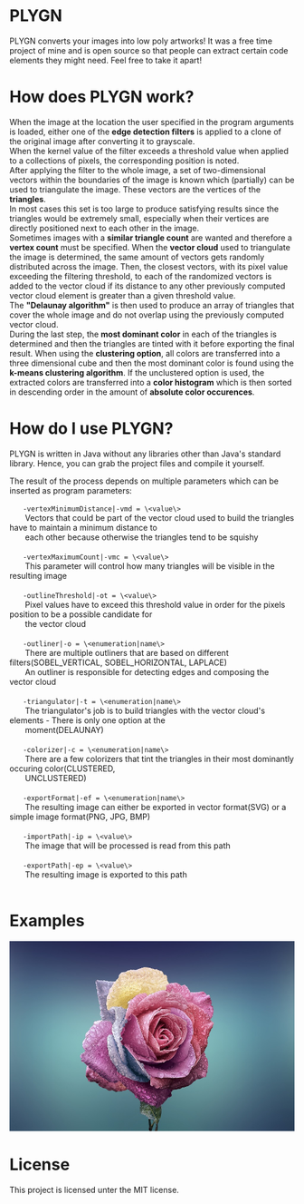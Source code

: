 # PLYGN

PLYGN converts your images into low poly artworks! It was a free time project of mine and is open source so that people can extract certain code elements they might need.
Feel free to take it apart!

How does PLYGN work?
===
When the image at the location the user specified in the program arguments is loaded, either one of the **edge detection filters** is applied to a clone of the original image after converting it to grayscale.<br/>
When the kernel value of the filter exceeds a threshold value when applied to a collections of pixels, the corresponding position is noted.<br/>
After applying the filter to the whole image, a set of two-dimensional vectors within the boundaries of the image is known which (partially) can be used to triangulate the image. These vectors are the vertices of the **triangles**.<br/>
In most cases this set is too large to produce satisfying results since the triangles would be extremely small, especially when their vertices are directly positioned next to each other in the image.<br/>
Sometimes images with a **similar triangle count** are wanted and therefore a **vertex count** must be specified. When the **vector cloud** used to triangulate the image is determined, the same amount of vectors gets randomly distributed across the image. Then, the closest vectors, with its pixel value exceeding the filtering threshold, to each of the randomized vectors is added to the vector cloud if its distance to any other previously computed vector cloud element is greater than a given threshold value.<br/>
The **"Delaunay algorithm"** is then used to produce an array of triangles that cover the whole image and do not overlap using the previously computed vector cloud.<br/>
During the last step, the **most dominant color** in each of the triangles is determined and then the triangles are tinted with it before exporting the final result. When using the **clustering option**, all colors are transferred into a three dimensional cube and then the most dominant color is found using the **k-means clustering algorithm**. If the unclustered option is used, the extracted colors are transferred into a **color histogram** which is then sorted in descending order in the amount of **absolute color occurences**.

How do I use PLYGN?
===
PLYGN is written in Java without any libraries other than Java's standard library.
Hence, you can grab the project files and compile it yourself.

The result of the process depends on multiple parameters which can be inserted as program parameters:

&nbsp;&nbsp;&nbsp;&nbsp;&nbsp;  `-vertexMinimumDistance|-vmd = \<value\>` <br/>
&nbsp;&nbsp;&nbsp;&nbsp;&nbsp;&nbsp;    Vectors that could be part of the vector cloud used to build the triangles have to maintain a minimum distance to<br/> &nbsp;&nbsp;&nbsp;&nbsp;&nbsp;&nbsp;&nbsp;each other because otherwise the triangles tend to be squishy<br/><br/>
&nbsp;&nbsp;&nbsp;&nbsp;&nbsp;  `-vertexMaximumCount|-vmc = \<value\>` <br/>
&nbsp;&nbsp;&nbsp;&nbsp;&nbsp;&nbsp;    This parameter will control how many triangles will be visible in the resulting image<br/><br/>
&nbsp;&nbsp;&nbsp;&nbsp;&nbsp;  `-outlineThreshold|-ot = \<value\>` <br/>
&nbsp;&nbsp;&nbsp;&nbsp;&nbsp;&nbsp;    Pixel values have to exceed this threshold value in order for the pixels position to be a possible candidate for<br/>&nbsp;&nbsp;&nbsp;&nbsp;&nbsp;&nbsp;&nbsp;the vector cloud<br/><br/>
&nbsp;&nbsp;&nbsp;&nbsp;&nbsp;  `-outliner|-o = \<enumeration|name\>` <br/>
&nbsp;&nbsp;&nbsp;&nbsp;&nbsp;&nbsp;    There are multiple outliners that are based on different filters(SOBEL_VERTICAL, SOBEL_HORIZONTAL, LAPLACE)<br/>&nbsp;&nbsp;&nbsp;&nbsp;&nbsp;&nbsp; An outliner is responsible for detecting edges and composing the vector cloud<br/><br/>
&nbsp;&nbsp;&nbsp;&nbsp;&nbsp;  `-triangulator|-t = \<enumeration|name\>` <br/>
&nbsp;&nbsp;&nbsp;&nbsp;&nbsp;&nbsp;    The triangulator's job is to build triangles with the vector cloud's elements - There is only one option at the<br/>&nbsp;&nbsp;&nbsp;&nbsp;&nbsp;&nbsp; moment(DELAUNAY)<br/><br/>
&nbsp;&nbsp;&nbsp;&nbsp;&nbsp;  `-colorizer|-c = \<enumeration|name\>` <br/>
&nbsp;&nbsp;&nbsp;&nbsp;&nbsp;&nbsp;    There are a few colorizers that tint the triangles in their most dominantly occuring color(CLUSTERED,<br/>&nbsp;&nbsp;&nbsp;&nbsp;&nbsp;&nbsp; UNCLUSTERED)<br/><br/>
&nbsp;&nbsp;&nbsp;&nbsp;&nbsp;  `-exportFormat|-ef = \<enumeration|name\>` <br/>
&nbsp;&nbsp;&nbsp;&nbsp;&nbsp;&nbsp;    The resulting image can either be exported in vector format(SVG) or a simple image format(PNG, JPG, BMP)<br/><br/>
&nbsp;&nbsp;&nbsp;&nbsp;&nbsp;  `-importPath|-ip = \<value\>` <br/>
&nbsp;&nbsp;&nbsp;&nbsp;&nbsp;&nbsp;    The image that will be processed is read from this path<br/><br/>
&nbsp;&nbsp;&nbsp;&nbsp;&nbsp;  `-exportPath|-ep = \<value\>` <br/>
&nbsp;&nbsp;&nbsp;&nbsp;&nbsp;&nbsp;    The resulting image is exported to this path<br/><br/>

Examples
===
![Original](original.jpg)

License
===
This project is licensed unter the MIT license.
